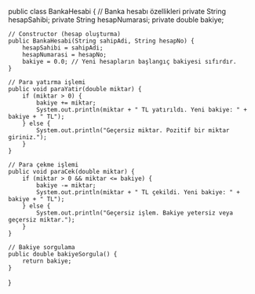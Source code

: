 public class BankaHesabi {
    // Banka hesabı özellikleri
    private String hesapSahibi;
    private String hesapNumarasi;
    private double bakiye;

    // Constructor (hesap oluşturma)
    public BankaHesabi(String sahipAdi, String hesapNo) {
        hesapSahibi = sahipAdi;
        hesapNumarasi = hesapNo;
        bakiye = 0.0; // Yeni hesapların başlangıç bakiyesi sıfırdır.
    }

    // Para yatırma işlemi
    public void paraYatir(double miktar) {
        if (miktar > 0) {
            bakiye += miktar;
            System.out.println(miktar + " TL yatırıldı. Yeni bakiye: " + bakiye + " TL");
        } else {
            System.out.println("Geçersiz miktar. Pozitif bir miktar giriniz.");
        }
    }

    // Para çekme işlemi
    public void paraCek(double miktar) {
        if (miktar > 0 && miktar <= bakiye) {
            bakiye -= miktar;
            System.out.println(miktar + " TL çekildi. Yeni bakiye: " + bakiye + " TL");
        } else {
            System.out.println("Geçersiz işlem. Bakiye yetersiz veya geçersiz miktar.");
        }
    }

    // Bakiye sorgulama
    public double bakiyeSorgula() {
        return bakiye;
    }
}
